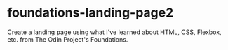 # foundations-landing-page2

Create a landing page using what I've learned about HTML,
CSS, Flexbox, etc. from The Odin Project's Foundations.